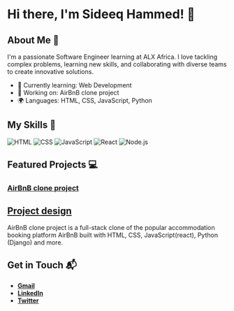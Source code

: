 # Hi there, I'm Sideeq Hammed! 👋
<!--
![Banner Image](your_banner_image_url_here)
-->
## About Me 🚀

I'm a passionate Software Engineer learning at ALX Africa. I love tackling complex problems, learning new skills, and collaborating with diverse teams to create innovative solutions.

- 🌱 Currently learning: Web Development 
- 🔭 Working on: AirBnB clone project
- 🌍 Languages: HTML, CSS, JavaScript, Python
<!-- - ⚡ Fun fact: **[a fun fact about yourself]** -->

## My Skills 🧠

![HTML](https://img.shields.io/badge/-HTML-E34F26?style=flat-square&logo=html5&logoColor=white)
![CSS](https://img.shields.io/badge/-CSS-1572B6?style=flat-square&logo=css3&logoColor=white)
![JavaScript](https://img.shields.io/badge/-JavaScript-F7DF1E?style=flat-square&logo=javascript&logoColor=black)
![React](https://img.shields.io/badge/-React-61DAFB?style=flat-square&logo=react&logoColor=black)
![Node.js](https://img.shields.io/badge/-Node.js-339933?style=flat-square&logo=node.js&logoColor=white)

<!--
*Replace the above skill badges with your own skills and expertise. To create more badges, use [checkout this repo](https://github.com/alexandresanlim/Badges4-README.md-Profile).*
-->

## Featured Projects 💻

### [AirBnB clone project](https://github.com/sideeqhammed/airbnb-clone-project)

## [Project design](https://drive.google.com/file/d/1bDkBhKO0YJDLMsU1zMbuBi9uHrQ4X52A/view?usp=drivesdk)

AirBnB clone project is a full-stack clone of the popular accommodation booking platform AirBnB built with HTML, CSS, JavaScript(react), Python (Django) and more.<!-- This project demonstrates my ability to **[skills demonstrated by the project]**. You can check out the repository [here](project_1_repository_link). -->

<!--
### [Project 2 Title](project_2_link)

![Project 2 Screenshot](project_2_screenshot_url)

**[Project 2 Title]** is a **[brief project description]** built with **[technologies used]**. This project showcases my skills in **[skills demonstrated by the project]**. You can check out the repository [here](project_2_repository_link).
-->

## Get in Touch 📬

<!-- - **[Personal Website / Blog]**(your_website_or_blog_link) -->
- **[Gmail](sideeqhammed05@gmail.com)**
- **[LinkedIn](https://www.linkedin.com/in/sideeqhammed05)**
- **[Twitter](https://x.com/sideeq_hammed)**


